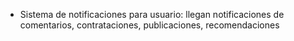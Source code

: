 - Sistema de notificaciones para usuario: llegan notificaciones de comentarios, contrataciones, publicaciones, recomendaciones
